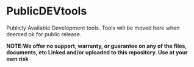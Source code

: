 # PublicDEVtools
Publicly Available Development tools. Tools will be moved here when deemed ok for public release.

**NOTE:We offer no support, warranty, or guarantee on any of the files, documents, etc Linked and/or uploaded to this repository. Use at your own risk**
